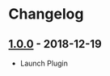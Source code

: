# Changelog

## [1.0.0](https://github.com/rvola/disable-wp-gutenberg-update/tree/1.0.0) - 2018-12-19

* Launch Plugin
